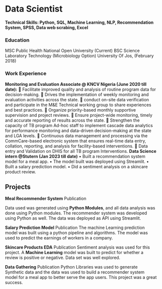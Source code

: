 # Data Scientist
**Technical Skills: Python, SQL, Machine Learning, NLP, Recommendation System, SPSS, Data web scrabing, Excel**

### Education
MSC Public Health            National Open University (Current)
BSC Science Laboratory Technology (Microbiology Option)  University Of Jos, (February 2018)

### Work Experience
**Monitoring and Evaluation Associate @ KNCV Nigeria (June 2020 till date):**
	Facilitate improved quality and analysis of routine program data for decision-making.
	Drives the implementation of weekly monitoring and evaluation activities across the state.
	conduct on-site data verification and participate in the M&E Technical working group to share experiences and best practices.
	Organize priority-based monthly supportive supervision and project reviews.
	Ensure project-wide monitoring, timely and accurate reporting of results across the state.
	Strengthen the capacity of TB program Ad-hoc staff to implement cascade data analytics for performance monitoring and data-driven decision-making at the state and LGA levels.
	Continuous data management and processing via the CommCare-based electronic system that ensures real-time data entry, collation, reporting, and analysis for facility-based interventions.
	Data entry and Validation on DHIS for all TB program Interventions.
**Data Science intern @Stutern (Jan 2023 till date)**
•	Built a recommendation system model for a meal app.
•	The model built was deployed using Streamlit.
•	Built a salary prediction model.
•	Did a sentiment analysis on a skincare product review.

## Projects
**Meal Recommender System**
Publication

Data used was generated using **Python Modules**, and all data analysis was done using Python modules. The recommender system was developed using Python as well. The data was deployed as API using Streamlit.

**Salary Prediction Model**
Publication
The machine Learning prediction model was built using a python pipeline and algorithms. The model was used to predict the earnings of workers in a company.

**Skincare Products EDA**
Publication
Sentiment analysis was used for this project. A **Machine Learning** model was built to predict for whether a review is positive or negative. Data set was well explored.

**Data Gathering**
Publication
Python Libraries was used to generate Synthetic data and the data was used to build a recommender system model for a meal app to better serve the app users. This project was a great success.

